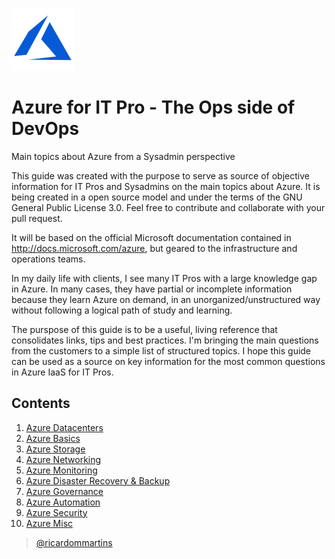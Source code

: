 ![Azure Logo](/images/azure-logo.png)

# Azure for IT Pro - The Ops side of DevOps
Main topics about Azure from a Sysadmin perspective 

This guide was created with the purpose to serve as source of objective information for IT Pros and Sysadmins on the main topics about Azure. It is being created in a open source model and under the terms of the GNU General Public License 3.0. Feel free to contribute and collaborate with your pull request.

It will be based on the official Microsoft documentation contained in http://docs.microsoft.com/azure, but geared to the infrastructure and operations teams.

In my daily life with clients, I see many IT Pros with a large knowledge gap in Azure. In many cases, they have partial or incomplete information because they learn Azure on demand, in an unorganized/unstructured way without following a logical path of study and learning.

The purspose of this guide is to be a useful, living reference that consolidates links, tips and best practices. I'm bringing the main questions from the customers to a simple list of structured topics. I hope this guide can be used as a source on key information for the most common questions in Azure IaaS for IT Pros.

## Contents

1. [Azure Datacenters](guide/datacenters.md)
2. [Azure Basics](guide/basics.md)
3. [Azure Storage](guide/storage.md)
4. [Azure Networking](guide/networking.md)
5. [Azure Monitoring](guide/monitoring.md)
6. [Azure Disaster Recovery & Backup](guide/disasterrecovery.md)
7. [Azure Governance](guide/governance.md)
8. [Azure Automation](guide/automation.md)
9. [Azure Security](guide/security.md)
10. [Azure Misc](guide/misc.md)


> [@ricardommartins](http://twitter.com/ricardommartins)



